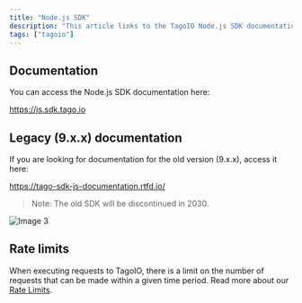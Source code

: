```yaml
---
title: "Node.js SDK"
description: "This article links to the TagoIO Node.js SDK documentation, points to the legacy SDK docs for version 9.x.x, and warns about API request rate limits."
tags: ["tagoio"]
---
```

## Documentation
You can access the Node.js SDK documentation here:

https://js.sdk.tago.io

## Legacy (9.x.x) documentation
If you are looking for documentation for the old version (9.x.x), access it here:

https://tago-sdk-js-documentation.rtfd.io/

> Note: The old SDK will be discontinued in 2030.

![Image 3](https://static.zohocdn.com/zoho-desk-editor/static/images/info.png)

## Rate limits
When executing requests to TagoIO, there is a limit on the number of requests that can be made within a given time period. Read more about our [Rate Limits](../rate-limits-hard-limits).